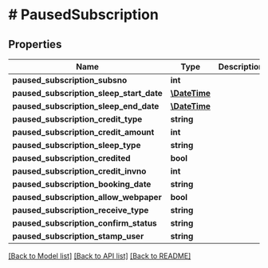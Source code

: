 # # PausedSubscription

## Properties

Name | Type | Description | Notes
------------ | ------------- | ------------- | -------------
**paused_subscription_subsno** | **int** |  | 
**paused_subscription_sleep_start_date** | [**\DateTime**](\DateTime.md) |  | 
**paused_subscription_sleep_end_date** | [**\DateTime**](\DateTime.md) |  | 
**paused_subscription_credit_type** | **string** |  | 
**paused_subscription_credit_amount** | **int** |  | 
**paused_subscription_sleep_type** | **string** |  | 
**paused_subscription_credited** | **bool** |  | 
**paused_subscription_credit_invno** | **int** |  | 
**paused_subscription_booking_date** | **string** |  | 
**paused_subscription_allow_webpaper** | **bool** |  | 
**paused_subscription_receive_type** | **string** |  | 
**paused_subscription_confirm_status** | **string** |  | 
**paused_subscription_stamp_user** | **string** |  | 

[[Back to Model list]](../../README.md#documentation-for-models) [[Back to API list]](../../README.md#documentation-for-api-endpoints) [[Back to README]](../../README.md)


